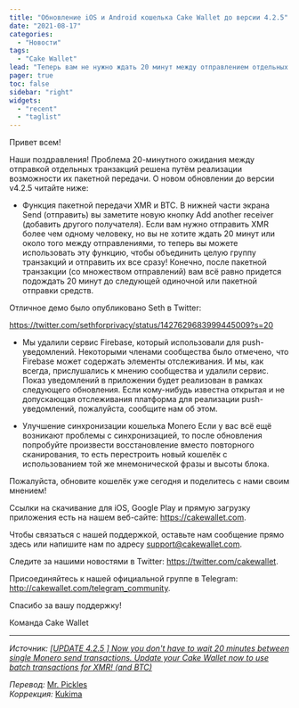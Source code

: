 ```yaml
---
title: "Обновление iOS и Android кошелька Cake Wallet до версии 4.2.5"
date: "2021-08-17"
categories:
  - "Новости"
tags:
  - "Cake Wallet"
lead: "Теперь вам не нужно ждать 20 минут между отправлением отдельных транзакций Monero. Обновите свой Cake Wallet, и вы сможете производить пакетную отправку транзакций XMR (и BTC)​!"
pager: true
toc: false
sidebar: "right"
widgets:
  - "recent"
  - "taglist"
---
```


Привет всем!

Наши поздравления! Проблема 20-минутного ожидания между отправкой отдельных транзакций решена путём реализации возможности их пакетной передачи. О новом обновлении до версии v4.2.5 читайте ниже:
- Функция пакетной передачи XMR и BTC. В нижней части экрана Send (отправить) вы заметите новую кнопку Add another receiver (добавить другого получателя). Если вам нужно отправить XMR более чем одному человеку, но вы не хотите ждать 20 минут или около того между отправлениями, то теперь вы можете использовать эту функцию, чтобы объединить целую группу транзакций и отправить их все сразу! Конечно, после пакетной транзакции (со множеством отправлений) вам всё равно придется подождать 20 минут до следующей одиночной или пакетной отправки средств.

Отличное демо было опубликовано Seth в Twitter:

https://twitter.com/sethforprivacy/status/1427629683999445009?s=20

- Мы удалили сервис Firebase, который использовали для push-уведомлений. Некоторыми членами сообщества было отмечено, что Firebase может содержать элементы отслеживания. И мы, как всегда, прислушались к мнению сообщества и удалили сервис. Показ уведомлений в приложении будет реализован в рамках следующего обновления. Если кому-нибудь известна открытая и не допускающая отслеживания платформа для реализации push-уведомлений, пожалуйста, сообщите нам об этом.

- Улучшение синхронизации кошелька Monero Если у вас всё ещё возникают проблемы с синхронизацией, то после обновления попробуйте произвести восстановление вместо повторного сканирования, то есть перестроить новый кошелёк с использованием той же мнемонической фразы и высоты блока.

Пожалуйста, обновите кошелёк уже сегодня и поделитесь с нами своим мнением!

Ссылки на скачивание для iOS, Google Play и прямую загрузку приложения есть на нашем веб-сайте: https://cakewallet.com.

Чтобы связаться с нашей поддержкой, оставьте нам сообщение прямо здесь или напишите нам по адресу support@cakewallet.com.

Следите за нашими новостями в Twitter: https://twitter.com/cakewallet.

Присоединяйтесь к нашей официальной группе в Telegram: http://cakewallet.com/telegram_community.

Спасибо за вашу поддержку!

Команда Cake Wallet

---

_Источник: [[UPDATE 4.2.5 ] Now you don't have to wait 20 minutes between single Monero send transactions. Update your Cake Wallet now to use batch transactions for XMR! (and BTC)](https://www.reddit.com/r/Monero/comments/p61tk7/update_425_now_you_dont_have_to_wait_20_minutes/)_

_Перевод:_
[Mr. Pickles](https://t.me/v1docq47)  
_Коррекция:_
[Kukima](https://t.me/Kukima)
